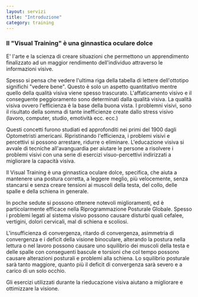 ```yaml
---
layout: servizi
title: "Introduzione"
category: training
---
```


### Il "Visual Training" è una ginnastica oculare dolce

E' l'arte e la scienza di creare situazioni che permettono un apprendimento finalizzato ad un maggior rendimento dell'individuo attraverso le informazioni visive.

Spesso si pensa che vedere l'ultima riga della tabella di lettere dell'ottotipo significhi "vedere bene". Questo è solo un aspetto quantitativo mentre quello della qualità visiva viene spesso trascurato. L'affaticamento visivo e il conseguente peggioramento sono determinati dalla qualità visiva. La qualità visiva ovvero l'efficienza è la base della buona vista. I problemni visivi, sono il risultato della somma di tante inefficienze create dallo stress visivo (lavoro, computer, studio, emotività ecc. ecc.)

Questi concetti furono studiati ed approfonditi nei primi del 1900 dagli Optometristi americani. Ripristinando l'efficienza, i problemi visivi e percettivi si possono arrestare, ridurre o eliminare. L'educazione visiva si avvale di tecniche all'avanguardia per aiutare le persone a risolvere i problemi visivi con una serie di esercizi visuo-percettivi indirizzati a migliorare la capacità visiva.

Il Visual Training è una ginnastica oculare dolce, specifica, che aiuta a mantenere una postura corretta, a leggere meglio, più velocemente, senza stancarsi e senza creare tensioni ai muscoli della testa, del collo, delle spalle e della schiena in generale.

In poche sedute si possono ottenere notevoli miglioramenti, ed è particolarmente efficace nella Riprogrammazione Posturale Globale. Spesso i problemi legati al sistema visivo possono causare disturbi quali cefalee, vertigini, dolori cervicali, mal di schiena e scoliosi.

L'insufficienza di convergenza, ritardo di convergenza, asimmetria di convergenza e i deficit della visione binoculare, alterando la postura nella lettura o nel lavoro possono causare uno squilibrio dei muscoli della testa e delle spalle con conseguenti bascule e torsioni che col tempo possono causare alterazioni posturali e problemi alla schiena. Lo squilibrio posturale sarà tanto maggiore, quanto più il deficit di convergenza sarà severo e a carico di un solo occhio.

Gli esercizi utilizzati durante la rieducazione visiva aiutano a migliorare  e ottimizzare la visione.